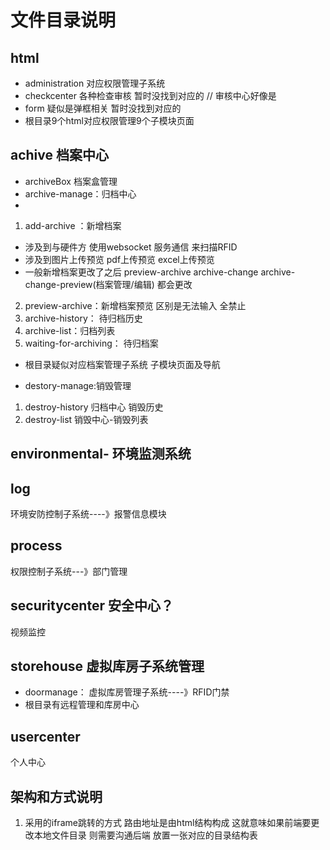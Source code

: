# 文件目录说明
## html
+ administration 对应权限管理子系统
+ checkcenter 各种检查审核 暂时没找到对应的 // 审核中心好像是
+ form 疑似是弹框相关 暂时没找到对应的
+ 根目录9个html对应权限管理9个子模块页面

## achive 档案中心
+ archiveBox 档案盒管理
+ archive-manage：归档中心
+ 
1. add-archive ：新增档案
+ 涉及到与硬件方 使用websocket 服务通信 来扫描RFID
+ 涉及到图片上传预览 pdf上传预览 excel上传预览
+ 一般新增档案更改了之后  preview-archive  archive-change archive-change-preview(档案管理/编辑) 都会更改

2. preview-archive：新增档案预览 区别是无法输入 全禁止
3. archive-history： 待归档历史
4. archive-list：归档列表
5. waiting-for-archiving： 待归档案
+ 根目录疑似对应档案管理子系统 子模块页面及导航

+ destory-manage:销毁管理
1. destroy-history 归档中心 销毁历史
2. destroy-list 销毁中心-销毁列表

## environmental- 环境监测系统


## log
环境安防控制子系统----》报警信息模块

## process
权限控制子系统---》部门管理

## securitycenter 安全中心？
视频监控

## storehouse 虚拟库房子系统管理
+ doormanage： 虚拟库房管理子系统----》RFID门禁
+ 根目录有远程管理和库房中心


## usercenter
个人中心





## 架构和方式说明
1. 采用的iframe跳转的方式 路由地址是由html结构构成 这就意味如果前端要更改本地文件目录 则需要沟通后端 放置一张对应的目录结构表
